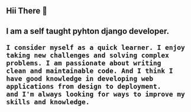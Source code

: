 
<h2> Hii There 👋 <h2>

I am a self taught pyhton django developer.

	I consider myself as a quick learner. I enjoy taking new challenges and solving complex problems. I am passionate about writing 
	clean and maintainable code. And I think I have good knowledge in developing web applications from design to deployment. 
	and I'm always looking for ways to improve my skills and knowledge.
